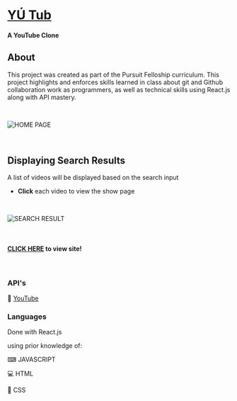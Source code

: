 # [YÚ Tub](http://localhost:3000/)
#### A YouTube Clone


## About
This project was created as part of the Pursuit Felloship curriculum. This project highlights and enforces skills learned in class about git and Github collaboration work as programmers, as well as technical skills using React.js along with API mastery.

<br>

![HOME PAGE](http://localhost:3000/)

<br>

## Displaying Search Results
A list of videos will be displayed based on the search input

* **Click** each video to view the show page

<br>

![SEARCH RESULT](http://localhost:3000/videos:id)

<br>

#### [CLICK HERE](http://localhost:3000/) to view site!

<br>

### API's
🔌 [YouTube](https://console.cloud.google.com/apis/)


### Languages
Done with React.js

using prior knowledge of:

<p>⌨ JAVASCRIPT</p>
<p>💻 HTML</p>
🎨 CSS